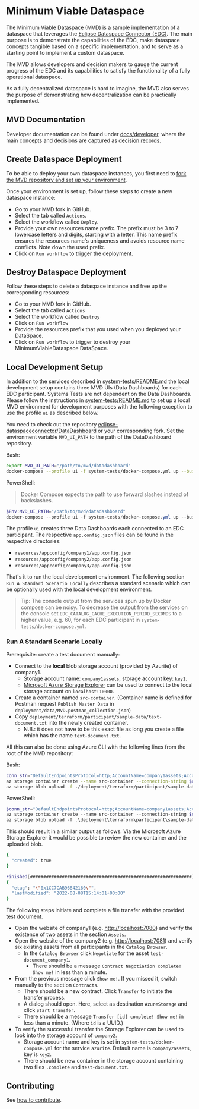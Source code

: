 # Minimum Viable Dataspace

The Minimum Viable Dataspace (MVD) is a sample implementation of a dataspace that leverages the [Eclipse Dataspace Connector (EDC)](https://github.com/eclipse-dataspaceconnector/dataspaceconnector). The main purpose is to demonstrate the capabilities of the EDC, make dataspace concepts tangible based on a specific implementation, and to serve as a starting point to implement a custom dataspace.

The MVD allows developers and decision makers to gauge the current progress of the EDC and its capabilities to satisfy the functionality of a fully operational dataspace.

As a fully decentralized dataspace is hard to imagine, the MVD also serves the purpose of demonstrating how decentralization can be practically implemented.

## MVD Documentation

Developer documentation can be found under [docs/developer](docs/developer/), where the main concepts and decisions are captured as [decision records](docs/developer/decision-records/).

## Create Dataspace Deployment

To be able to deploy your own dataspace instances, you first need to [fork the MVD repository and set up your environment](docs/developer/continuous-deployment/continuous_deployment.md).

Once your environment is set up, follow these steps to create a new dataspace instance:

- Go to your MVD fork in GitHub.
- Select the tab called `Actions`.
- Select the workflow called `Deploy`.
- Provide your own resources name prefix. The prefix must be 3 to 7 lowercase letters and digits, starting with a letter.
  This name prefix ensures the resources name's uniqueness and avoids resource name conflicts.
  Note down the used prefix.
- Click on `Run workflow` to trigger the deployment.

## Destroy Dataspace Deployment

Follow these steps to delete a dataspace instance and free up the corresponding resources:

- Go to your MVD fork in GitHub.
- Select the tab called `Actions`
- Select the workflow called `Destroy`
- Click on `Run workflow`
- Provide the resources prefix that you used when you deployed your DataSpace.
- Click on `Run workflow` to trigger to destroy your MinimumViableDataspace DataSpace.

## Local Development Setup

In addition to the services described in [system-tests/README.md](system-tests/README.md) the local development setup
contains three MVD UIs (Data Dashboards) for each EDC participant. Systems Tests are not dependent on the Data
Dashboards. Please follow the instructions in [system-tests/README.md](system-tests/README.md) to set up a local MVD environment for
development purposes with the following exception to use the profile `ui` as described below.

You need to check out the
repository [eclipse-dataspaceconnector/DataDashboard](https://github.com/eclipse-dataspaceconnector/DataDashboard) or
your corresponding fork. Set the environment variable `MVD_UI_PATH` to the path of the DataDashboard repository.

Bash:

```bash
export MVD_UI_PATH="/path/to/mvd/datadashboard"
docker-compose --profile ui -f system-tests/docker-compose.yml up --build
```

PowerShell:

> Docker Compose expects the path to use forward slashes instead of backslashes.

```powershell
$Env:MVD_UI_PATH="/path/to/mvd/datadashboard"
docker-compose --profile ui -f system-tests/docker-compose.yml up --build
```

The profile `ui` creates three Data Dashboards each connected to an EDC participant. The respective `app.config.json`
files can be found in the respective directories:

- `resources/appconfig/company1/app.config.json`
- `resources/appconfig/company2/app.config.json`
- `resources/appconfig/company3/app.config.json`

That's it to run the local development environment. The following section `Run A Standard Scenario Locally` describes a
standard scenario which can be optionally used with the local development environment.

> Tip: The console output from the services spun up by Docker compose can be noisy. To decrease the output from the
> services on the console set `EDC_CATALOG_CACHE_EXECUTION_PERIOD_SECONDS` to a higher value, e.g. 60, for each EDC
> participant in `system-tests/docker-compose.yml`.

### Run A Standard Scenario Locally

Prerequisite: create a test document manually:

- Connect to the **local** blob storage account (provided by Azurite) of company1.
  - Storage account name: `company1assets`, storage account key: `key1`.
  - [Microsoft Azure Storage Explorer](https://azure.microsoft.com/features/storage-explorer/) can be used to connect to the local
    storage account on `localhost:10000`.
- Create a container named `src-container`. (Container name is defined for Postman request `Publish Master Data`
  in `deployment/data/MVD.postman_collection.json`)
- Copy `deployment/terraform/participant/sample-data/text-document.txt` into the newly created container.
  - N.B.: it does not have to be this exact file as long you create a file which has the name `text-document.txt`.

All this can also be done using Azure CLI with the following lines from the root of the MVD repository:

Bash:

```bash
conn_str="DefaultEndpointsProtocol=http;AccountName=company1assets;AccountKey=key1;BlobEndpoint=http://127.0.0.1:10000/company1assets;"
az storage container create --name src-container --connection-string $conn_str
az storage blob upload -f ./deployment/terraform/participant/sample-data/text-document.txt --container-name src-container --name text-document.txt --connection-string $conn_str
```

PowerShell:

```powershell
$conn_str="DefaultEndpointsProtocol=http;AccountName=company1assets;AccountKey=key1;BlobEndpoint=http://127.0.0.1:10000/company1assets;"
az storage container create --name src-container --connection-string $conn_str
az storage blob upload -f .\deployment\terraform\participant\sample-data\text-document.txt --container-name src-container --name text-document.txt --connection-string $conn_str
```

This should result in a similar output as follows. Via the Microsoft Azure Storage Explorer it would be possible to
review the new container and the uploaded blob.

```bash
{
  "created": true
}

Finished[#############################################################]  100.0000%
{
  "etag": "\"0x1CC7CAB96842160\"",
  "lastModified": "2022-08-08T15:14:01+00:00"
}
```

The following steps initiate and complete a file transfer with the provided test document.

- Open the website of company1 (e.g. <http://localhost:7080>) and verify the existence of two assets in the
  section `Assets`.
- Open the website of the company2 (e.g. <http://localhost:7081>) and verify six existing assets from all participants in
  the `Catalog Browser`.
  - In the `Catalog Browser` click `Negotiate` for the asset `test-document_company1`.
    - There should be a message `Contract Negotiation complete! Show me!` in less than a minute.
- From the previous message click `Show me!`. If you missed it, switch manually to the section `Contracts`.
  - There should be a new contract. Click `Transfer` to initiate the transfer process.
  - A dialog should open. Here, select as destination `AzureStorage` and click `Start transfer`.
  - There should be a message `Transfer [id] complete! Show me!` in less than a minute. (Where `id` is a UUID.)
- To verify the successful transfer the Storage Explorer can be used to look into the storage account of `company2`.
  - Storage account name and key is set in `system-tests/docker-compose.yml` for the service `azurite`. Default name
    is `company2assets`, key is `key2`.
  - There should be new container in the storage account containing two files `.complete` and `test-document.txt`.

## Contributing

See [how to contribute](CONTRIBUTING.md).